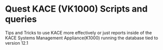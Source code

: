 # Quest KACE (VK1000) Scripts and queries
Tips and Tricks to use KACE more effectively or just reports inside of the KACE Systems Management Appliance(K1000) running the database tied to version 12.1
